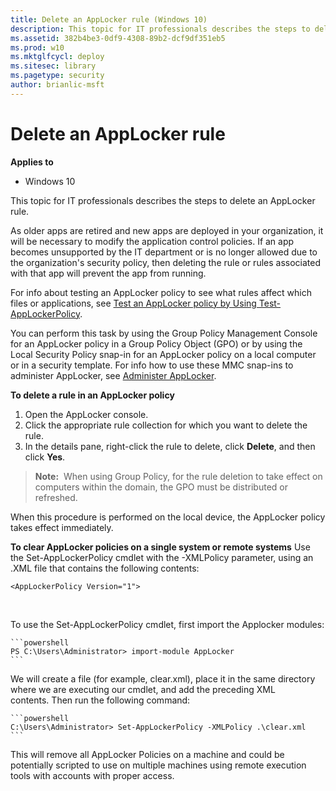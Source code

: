 ```yaml
---
title: Delete an AppLocker rule (Windows 10)
description: This topic for IT professionals describes the steps to delete an AppLocker rule.
ms.assetid: 382b4be3-0df9-4308-89b2-dcf9df351eb5
ms.prod: w10
ms.mktglfcycl: deploy
ms.sitesec: library
ms.pagetype: security
author: brianlic-msft
---
```


# Delete an AppLocker rule

**Applies to**
-   Windows 10

This topic for IT professionals describes the steps to delete an AppLocker rule.

As older apps are retired and new apps are deployed in your organization, it will be necessary to modify the application control policies. If an app becomes unsupported by the IT department or is no longer allowed due to the organization's security policy, then deleting the rule or rules associated with that app will prevent the app from running.

For info about testing an AppLocker policy to see what rules affect which files or applications, see [Test an AppLocker policy by Using Test-AppLockerPolicy](test-an-applocker-policy-by-using-test-applockerpolicy.md).

You can perform this task by using the Group Policy Management Console for an AppLocker policy in a Group Policy Object (GPO) or by using the Local Security Policy snap-in for an AppLocker policy on a local computer or in a security template. For info how to use these MMC snap-ins to administer 
AppLocker, see [Administer AppLocker](administer-applocker.md#bkmk-using-snapins).

**To delete a rule in an AppLocker policy**

1.  Open the AppLocker console.
2.  Click the appropriate rule collection for which you want to delete the rule.
3.  In the details pane, right-click the rule to delete, click **Delete**, and then click **Yes**.

>**Note:**  When using Group Policy, for the rule deletion to take effect on computers within the domain, the GPO must be distributed or refreshed.

When this procedure is performed on the local device, the AppLocker policy takes effect immediately.

**To clear AppLocker policies on a single system or remote systems**
Use the Set-AppLockerPolicy cmdlet with the -XMLPolicy parameter, using an .XML file that contains the following contents:

    <AppLockerPolicy Version="1">
      <RuleCollection Type="Exe" EnforcementMode="NotConfigured" />
      <RuleCollection Type="Msi" EnforcementMode="NotConfigured" />
      <RuleCollection Type="Script" EnforcementMode="NotConfigured" />
      <RuleCollection Type="Dll" EnforcementMode="NotConfigured" />
    </AppLockerPolicy>

To use the Set-AppLockerPolicy cmdlet, first import the Applocker modules:

    ```powershell
    PS C:\Users\Administrator> import-module AppLocker
    ```

We will create a file (for example, clear.xml), place it in the same directory where we are executing our cmdlet, and add the preceding XML contents. Then run the following command:

    ```powershell
    C:\Users\Administrator> Set-AppLockerPolicy -XMLPolicy .\clear.xml
    ```

This will remove all AppLocker Policies on a machine and could be potentially scripted to use on multiple machines using remote execution tools with accounts with proper access.
